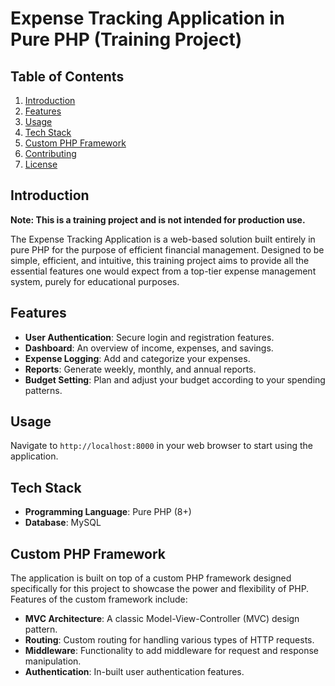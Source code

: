 # Expense Tracking Application in Pure PHP (Training Project)

## Table of Contents

1. [Introduction](#introduction)
2. [Features](#features)
3. [Usage](#usage)
4. [Tech Stack](#tech-stack)
5. [Custom PHP Framework](#custom-php-framework)
6. [Contributing](#contributing)
7. [License](#license)

## Introduction

**Note: This is a training project and is not intended for production use.**

The Expense Tracking Application is a web-based solution built entirely in pure PHP for the purpose of efficient financial management. Designed to be simple, efficient, and intuitive, this training project aims to provide all the essential features one would expect from a top-tier expense management system, purely for educational purposes.

## Features

- **User Authentication**: Secure login and registration features.
- **Dashboard**: An overview of income, expenses, and savings.
- **Expense Logging**: Add and categorize your expenses.
- **Reports**: Generate weekly, monthly, and annual reports.
- **Budget Setting**: Plan and adjust your budget according to your spending patterns.

## Usage

Navigate to `http://localhost:8000` in your web browser to start using the application.

## Tech Stack

- **Programming Language**: Pure PHP (8+)
- **Database**: MySQL

## Custom PHP Framework

The application is built on top of a custom PHP framework designed specifically for this project to showcase the power and flexibility of PHP. Features of the custom framework include:

- **MVC Architecture**: A classic Model-View-Controller (MVC) design pattern.
- **Routing**: Custom routing for handling various types of HTTP requests.
- **Middleware**: Functionality to add middleware for request and response manipulation.
- **Authentication**: In-built user authentication features.
